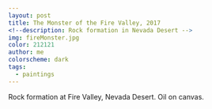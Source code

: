 ```yaml
---
layout: post
title: The Monster of the Fire Valley, 2017
<!--description: Rock formation in Nevada Desert -->
img: fireMonster.jpg
color: 212121
author: me
colorscheme: dark
tags:
  - paintings
---
```


Rock formation at Fire Valley, Nevada Desert. Oil on canvas.    
